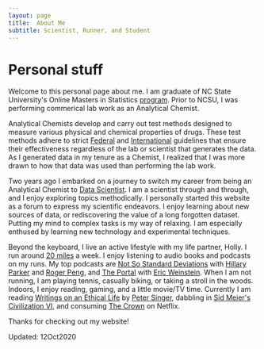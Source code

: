 ```yaml
---
layout: page
title:  About Me
subtitle: Scientist, Runner, and Student
---
```


# Personal stuff

Welcome to this personal page about me. I am graduate of NC State University's Online Masters in Statistics [program](https://online-distance.ncsu.edu/program/master-of-statistics/). Prior to NCSU, I was performing commerical lab work as an Analytical Chemist. 

Analytical Chemists develop and carry out test methods designed to measure various physical and chemical properties of drugs. These test methods adhere to strict [Federal](https://www.fda.gov/drugs/pharmaceutical-quality-resources/current-good-manufacturing-practice-cgmp-regulations) and [International](http://www.jpma.or.jp/english/about_us/about_us.html) guidelines that ensure their effectiveness regardless of the lab or scientist that generates the data. As I generated data in my tenure as a Chemist, I realized that I was more drawn to how that data was used  than performing the lab work. 

Two years ago I embarked on a journey to switch my career from being an Analytical Chemist to [Data Scientist](https://9olive.github.io/blog/2020/05/15/ST558_Blog_1.html). I am a scientist through and through, and I enjoy exploring topics methodically. I personally started this website  as a forum to express my scientific endeavors. I enjoy learning about new sources of data, or rediscovering the value of a long forgotten dataset. Putting my mind to complex tasks is my way of relaxing. I am especially enthused by learning new technology and experimental techniques. 

Beyond the keyboard, I live an active lifestyle with my life partner, Holly. I run around [20 miles](https://www.strava.com/athletes/42253730) a week. I enjoy listening to audio books and podcasts on my runs. My top podcasts are [Not So Standard Deviations](www.nssdeviations.com) with [Hillary Parker](https://twitter.com/hspter) and [Roger Peng](https://twitter.com/rdpeng), and [The Portal](https://ericweinstein.org/) with [Eric Weinstein](https://twitter.com/EricRWeinstein). When I am not running, I am playing tennis, casually biking, or taking a stroll in the woods. Indoors, I enjoy reading, gaming, and a little movie/TV time. Currently I am reading [Writings on an Ethical Life](https://www.goodreads.com/book/show/29379.Writings_on_an_Ethical_Life) by [Peter Singer](https://en.wikipedia.org/wiki/Peter_Singer), dabbling in [Sid Meier's Civilization VI](https://civilization.com/), and consuming [The Crown](https://youtu.be/JWtnJjn6ng0) on Netflix. 

Thanks for checking out my website!

Updated: 12Oct2020
